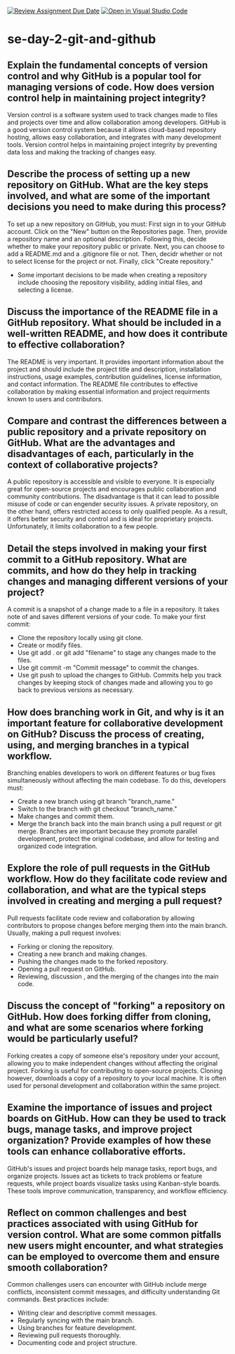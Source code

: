 [![Review Assignment Due Date](https://classroom.github.com/assets/deadline-readme-button-22041afd0340ce965d47ae6ef1cefeee28c7c493a6346c4f15d667ab976d596c.svg)](https://classroom.github.com/a/8wgCKhpZ)
[![Open in Visual Studio Code](https://classroom.github.com/assets/open-in-vscode-2e0aaae1b6195c2367325f4f02e2d04e9abb55f0b24a779b69b11b9e10269abc.svg)](https://classroom.github.com/online_ide?assignment_repo_id=18499226&assignment_repo_type=AssignmentRepo)
# se-day-2-git-and-github
## Explain the fundamental concepts of version control and why GitHub is a popular tool for managing versions of code. How does version control help in maintaining project integrity?
Version control is a software system used to track changes made to files and projects over time and allow collaboration among developers. GitHub is a good version control system because it allows cloud-based repository hosting, allows easy collaboration, and integrates with many development tools. Version control helps in maintaining project integrity by preventing data loss and making the tracking of changes easy.

## Describe the process of setting up a new repository on GitHub. What are the key steps involved, and what are some of the important decisions you need to make during this process?
To set up a new repository on GitHub, you must:
First sign in to your GitHub account.
Click on the "New" button on the Repositories page.
Then, provide a repository name and an optional description.
Following this, decide whether to make your repository public or private.
Next, you can choose to add a README.md and a .gitignore file or not.
Then, decidr whether or not to select license for the project or not.
Finally, click "Create repository."
- Some important decisions to be made when creating a repository include choosing the repository visibility, adding initial files, and selecting a license.

## Discuss the importance of the README file in a GitHub repository. What should be included in a well-written README, and how does it contribute to effective collaboration?
The README is very important. It provides important information about the project and should include the project title and description, installation instructions, usage examples, contribution guidelines, license information, and contact information.
The README file contributes to effective collaboration by making essential information and project requirments known to users and contributors.

## Compare and contrast the differences between a public repository and a private repository on GitHub. What are the advantages and disadvantages of each, particularly in the context of collaborative projects?
A public repository is accessible and visible to everyone. It is especially great for open-source projects and encourages public collaboration and community contributions. The disadvantage is that it can lead to possible misuse of code or can engender security issues.
A private repository, on the other hand, offers restricted access to only qualified people. As a result, it offers better security and control and is ideal for proprietary projects. Unfortunately, it limits collaboration to a few people.

## Detail the steps involved in making your first commit to a GitHub repository. What are commits, and how do they help in tracking changes and managing different versions of your project?
A commit is a snapshot of a change made to a file in a repository. It takes note of and saves different versions of your code. To make your first commit:
- Clone the repository locally using git clone.
- Create or modify files.
- Use git add . or git add "filename" to stage any changes made to the files.
- Use git commit -m "Commit message" to commit the changes.
- Use git push to upload the changes to GitHub.
Commits help you track changes by keeping stock of changes made and allowing you to go back to previous versions as necessary.

## How does branching work in Git, and why is it an important feature for collaborative development on GitHub? Discuss the process of creating, using, and merging branches in a typical workflow.
Branching enables developers to work on different features or bug fixes simultaneously without affecting the main codebase. To do this, developers must:
- Create a new branch using git branch "branch_name."
- Switch to the branch with git checkout "branch_name."
- Make changes and commit them.
- Merge the branch back into the main branch using a pull request or git merge.
Branches are important because they promote parallel development, protect the original codebase, and allow for testing and organized code integration.

## Explore the role of pull requests in the GitHub workflow. How do they facilitate code review and collaboration, and what are the typical steps involved in creating and merging a pull request?
Pull requests facilitate code review and collaboration by allowing contributors to propose changes before merging them into the main branch. Usually, making a pull request involves:
- Forking or cloning the repository.
- Creating a new branch and making changes.
- Pushing the changes made to the forked repository.
- Opening a pull request on GitHub.
- Reviewing, discussion , and the merging of the changes into the main code.

## Discuss the concept of "forking" a repository on GitHub. How does forking differ from cloning, and what are some scenarios where forking would be particularly useful?
Forking creates a copy of someone else's repository under your account, allowing you to make independent changes without affecting the original project. Forking is useful for contributing to open-source projects.
Cloning however, downloads a copy of a repository to your local machine. It is often used for personal development and collaboration within the same project.

## Examine the importance of issues and project boards on GitHub. How can they be used to track bugs, manage tasks, and improve project organization? Provide examples of how these tools can enhance collaborative efforts.
GitHub's issues and project boards help manage tasks, report bugs, and organize projects. Issues act as tickets to track problems or feature requests, while project boards visualize tasks using Kanban-style boards. These tools improve communication, transparency, and workflow efficiency.

## Reflect on common challenges and best practices associated with using GitHub for version control. What are some common pitfalls new users might encounter, and what strategies can be employed to overcome them and ensure smooth collaboration?
Common challenges users can encounter with GitHub include merge conflicts, inconsistent commit messages, and difficulty understanding Git commands. Best practices include:
- Writing clear and descriptive commit messages.
- Regularly syncing with the main branch.
- Using branches for feature development.
- Reviewing pull requests thoroughly.
- Documenting code and project structure.
